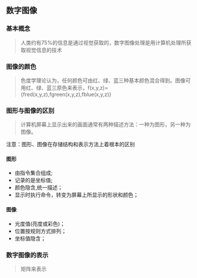 ## 数字图像
### 基本概念
> 人类约有75%的信息是通过视觉获取的，数字图像处理是用计算机处理所获取视觉信息的技术
### 图像的颜色
> 色度学理论认为，任何颜色可由红、绿、蓝三种基本颜色混合得到。图像可用红、绿、蓝三原色来表示，f(x,y,z)={fred(x,y,z),fgreen(x,y,z),fblue(x,y,z)}
### 图形与图像的区别
> 计算机屏幕上显示出来的画面通常有两种描述方法：一种为图形，另一种为图像。

注意：图形、图像在存储结构和表示方法上着根本的区别
#### 图形
* 由指令集合组成;
* 记录的是坐标值;
* 颜色隐含,统一描述；
* 显示时执行命令，转变为屏幕上所显示的形状和颜色；
#### 图像
* 光度值(亮度或彩色)；
* 位置按规则方式排列；
* 坐标值隐含；
### 数字图像的表示
> 矩阵来表示
